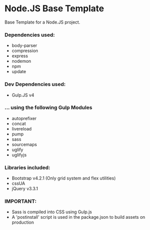 # Node.JS Base Template

Base Template for a Node.JS project.

### Dependencies used:
 * body-parser
 * compression
 * express
 * nodemon
 * npm
 * update

### Dev Dependencies used:
* Gulp.JS v4
 ### ... using the following Gulp Modules
 * autoprefixer
 * concat
 * livereload
 * pump
 * sass
 * sourcemaps
 * uglify
 * uglifyjs

### Libraries included:
* Bootstrap v4.2.1 (Only grid system and flex utilities)
* cssUA
* jQuery v3.3.1

### IMPORTANT:
* Sass is compiled into CSS using Gulp.js
* A 'postinstall' script is used in the package.json to build assets on production
